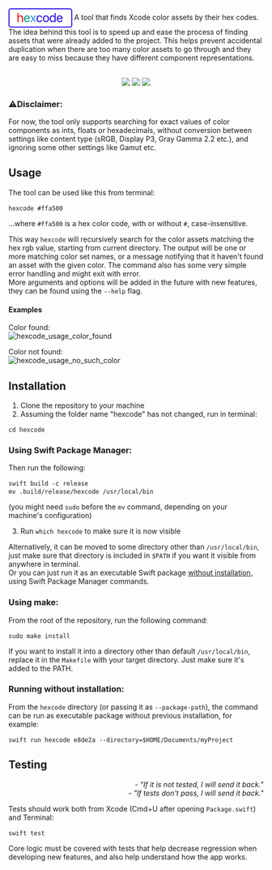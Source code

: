   
  
<img src="Tests/hexcodeTests/Resources/Assets.xcassets/hexcode_logo.imageset/hexcode_logo@3x.png" width=25% align="center">  
A tool that finds Xcode color assets by their hex codes. The idea behind this tool is to speed up and ease the process of finding assets that were already added to the project. This helps prevent accidental duplication when there are too many color assets to go through and they are easy to miss because they have different component representations.

<p align="center">
    <br />
    <img alt-text="Swift Version" src="https://img.shields.io/badge/Swift-5.9-orange.svg">
    <a href="https://github.com/artem-y/hexcode/releases/latest"><img alt-text="GitHub Release" src="https://img.shields.io/github/v/release/artem-y/hexcode"></a>
    <img alt-text="Minimal macOS Version" src="https://img.shields.io/badge/macOS-13%2B-e08416">
</p>

### ⚠️Disclaimer:
For now, the tool only supports searching for exact values of color components as ints, floats or hexadecimals, without conversion between settings like content type (sRGB, Display P3, Gray Gamma 2.2 etc.), and ignoring some other settings like Gamut etc.  
## Usage
The tool can be used like this from terminal:
```
hexcode #ffa500
```
...where `#ffa500` is a hex color code, with or without `#`, case-insensitive.  

This way `hexcode` will recursively search for the color assets matching the hex rgb value, starting from current directory. The output will be one or more matching color set names, or a message notifying that it haven't found an asset with the given color. The command also has some very simple error handling and might exit with error.  
More arguments and options will be added in the future with new features, they can be found using the `--help` flag.  
#### Examples
Color found:  
<img width="570" alt="hexcode_usage_color_found" src="https://github.com/artem-y/hexcode/assets/52959979/708ea8d5-b38a-4c69-813b-a987a28d4242">  

Color not found:  
<img width="570" alt="hexcode_usage_no_such_color" src="https://github.com/artem-y/hexcode/assets/52959979/77a36d4c-9480-4603-9ae2-8a6bce410a4e">

## Installation
1. Clone the repository to your machine
2. Assuming the folder name "hexcode" has not changed, run in terminal:
```
cd hexcode
```
### Using Swift Package Manager:
Then run the following:
```
swift build -c release
mv .build/release/hexcode /usr/local/bin
```
(you might need `sudo` before the `mv` command, depending on your machine's configuration) 

3. Run `which hexcode` to make sure it is now visible  

Alternatively, it can be moved to some directory other than `/usr/local/bin`, just make sure that directory is included in `$PATH` if you want it visible from anywhere in terminal.  
Or you can just run it as an executable Swift package [without installation](#running-without-installation), using Swift Package Manager commands.
### Using make:
From the root of the repository, run the following command:
```
sudo make install
```
If you want to install it into a directory other than default `/usr/local/bin`, replace it in the `Makefile` with your target directory.
Just make sure it's added to the PATH.
### Running without installation:
From the `hexcode` directory (or passing it as `--package-path`), the command can be run as executable package without previous installation, for example:
```
swift run hexcode e8de2a --directory=$HOME/Documents/myProject
```
## Testing
<p align="right">
<i>- "If it is not tested, I will send it back."<br>
- "If tests don't pass, I will send it back."</i>
</p>

Tests should work both from Xcode (Cmd+U after opening `Package.swift`) and Terminal:  
```
swift test
```
Core logic must be covered with tests that help decrease regression when developing new features, and also help understand how the app works.
